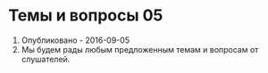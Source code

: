 # Темы и вопросы 05
1. Опубликовано - 2016-09-05
2. Мы будем рады любым предложенным темам и вопросам от слушателей.
